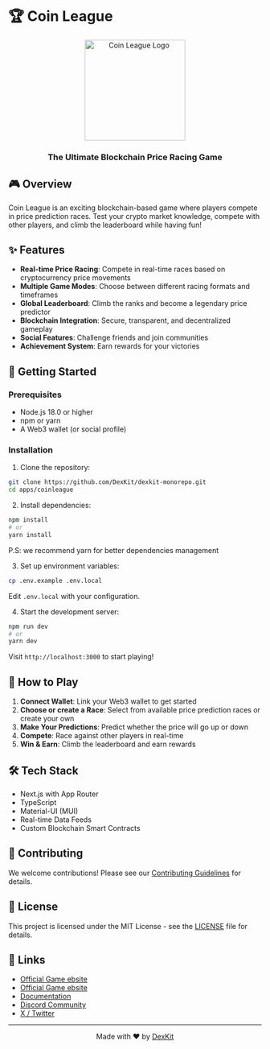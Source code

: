 # 🏆 Coin League

<div align="center">
  <img src="public/coinLeague/coinLeagueLogoBig.png" alt="Coin League Logo" width="200"/>
  <h3>The Ultimate Blockchain Price Racing Game</h3>
</div>

## 🎮 Overview

Coin League is an exciting blockchain-based game where players compete in price prediction races. Test your crypto market knowledge, compete with other players, and climb the leaderboard while having fun!

## ✨ Features

- **Real-time Price Racing**: Compete in real-time races based on cryptocurrency price movements
- **Multiple Game Modes**: Choose between different racing formats and timeframes
- **Global Leaderboard**: Climb the ranks and become a legendary price predictor
- **Blockchain Integration**: Secure, transparent, and decentralized gameplay
- **Social Features**: Challenge friends and join communities
- **Achievement System**: Earn rewards for your victories

## 🚀 Getting Started

### Prerequisites

- Node.js 18.0 or higher
- npm or yarn
- A Web3 wallet (or social profile)

### Installation

1. Clone the repository:
```bash
git clone https://github.com/DexKit/dexkit-monorepo.git
cd apps/coinleague
```

2. Install dependencies:
```bash
npm install
# or
yarn install
```

P.S:  we recommend yarn for better dependencies management

3. Set up environment variables:
```bash
cp .env.example .env.local
```
Edit `.env.local` with your configuration.

4. Start the development server:
```bash
npm run dev
# or
yarn dev
```

Visit `http://localhost:3000` to start playing!

## 🎯 How to Play

1. **Connect Wallet**: Link your Web3 wallet to get started
2. **Choose or create a Race**: Select from available price prediction races or create your own
3. **Make Your Predictions**: Predict whether the price will go up or down
4. **Compete**: Race against other players in real-time
5. **Win & Earn**: Climb the leaderboard and earn rewards

## 🛠 Tech Stack

- Next.js with App Router
- TypeScript
- Material-UI (MUI)
- Real-time Data Feeds
- Custom Blockchain Smart Contracts

## 🤝 Contributing

We welcome contributions! Please see our [Contributing Guidelines](CONTRIBUTING.md) for details.

## 📜 License

This project is licensed under the MIT License - see the [LICENSE](LICENSE) file for details.

## 🔗 Links

- [Official Game ebsite](https://coinleague.org)
- [Official Game ebsite](https://coinleague.xyz)
- [Documentation](https://docs.coinleague.org)
- [Discord Community](https://discord.gg/qnwVzgncXd)
- [X / Twitter](https://x.com/Coin__League)

---

<div align="center">
  Made with ❤️ by <a href="https://dexkit.com">DexKit</a>
</div>

